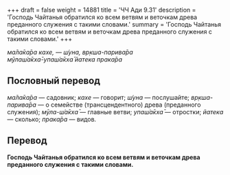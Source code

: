 +++
draft = false
weight = 14881
title = 'ЧЧ Ади 9.31'
description = 'Господь Чайтанья обратился ко всем ветвям и веточкам древа преданного служения с такими словами.'
summary = 'Господь Чайтанья обратился ко всем ветвям и веточкам древа преданного служения с такими словами.'
+++

_ма̄ла̄ка̄ра кахе, — ш́уна, вр̣кша-парива̄ра  
мӯлаш́а̄кха̄-упаш́а̄кха̄ йатека прака̄ра_

## Пословный перевод

_ма̄ла̄ка̄ра_ — садовник; _кахе_ — говорит; _ш́уна_ — послушайте; _вр̣кша_\-_парива̄ра_ — о семействе (трансцендентного) древа (преданного служения); _мӯла_\-_ш́а̄кха̄_ — главные ветви; _упаш́а̄кха̄_ — отростки; _йатека_ — сколько; _прака̄ра_ — видов.

## Перевод

**Господь Чайтанья обратился ко всем ветвям и веточкам древа преданного служения с такими словами.**
